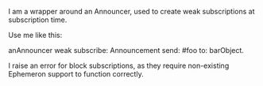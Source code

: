 I am a wrapper around an Announcer, used to create weak subscriptions at subscription time.Use me like this:anAnnouncer weak subscribe: Announcement send: #foo to: barObject.I raise an error for block subscriptions, as they require non-existing Ephemeron support to function correctly.